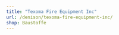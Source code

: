 ```yaml
---
title: "Texoma Fire Equipment Inc"
url: /denison/texoma-fire-equipment-inc/
shop: Baustoffe
---
```

